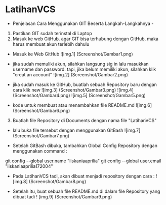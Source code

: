 # LatihanVCS

- Penjelasan Cara Menggunakan GIT Beserta Langkah-Langkahnya -

1. Pastikan GIT sudah terinstal di Laptop 
2. Masuk ke web GitHub. agar GIT bisa terhubung dengan GitHub, maka harus membuat akun terlebih dahulu 

- Masuk ke Web GitHub
![img.1] (Screenshot/Gambar1.png)

- jika sudah memuliki akun, silahkan langsung sig in lalu masukkan username dan password. tapi, jika belum memiliki akun, silahkan klik "creat an account"
![img.2] (Screenshot/Gambar2.png)

- jika sudah masuk ke GitHub, buatlah sebuah Repository baru dengan cara klik new
![img.3] (Screenshot/Gambar3.png)
![img.4] (Screenshot/Gambar4.png)
![img.5] (Screenshot/Gambar5.png)

- kode untuk membuat atau menambahkan file README.md
![img.6] (Screenshot/Gambar6.png)

3. Buatlah file Repository di Documents dengan nama file "LatihanVCS"

- lalu buka file tersebut dengan menggunakan GitBash
![img.7] (Screenshot/Gambar7.png)

- Setelah GitBash dibuka, tambahkan Global Config Repository dengan menggunakan command :

git config --global user.name "liskaniaaprilia"
git config --global user.email "liskaniaaprilia172004"

- Pada LatihanVCS tadi, akan dibuat menjadi repository dengan cara : 
! [img.8] (Screenshot/Gambar8.png)

- Setelah itu, buat sebuah file README.md di dalam file Repository yang dibuat tadi
! [img.9] (Screenshot/Gambar9.png)







